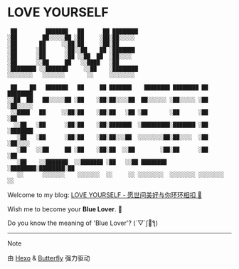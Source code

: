 # LOVE YOURSELF

```shell
 ██         ███████   ██      ██ ████████
░██        ██░░░░░██ ░██     ░██░██░░░░░ 
░██       ██     ░░██░██     ░██░██      
░██      ░██      ░██░░██    ██ ░███████ 
░██      ░██      ░██ ░░██  ██  ░██░░░░  
░██      ░░██     ██   ░░████   ░██      
░████████ ░░███████     ░░██    ░████████
░░░░░░░░   ░░░░░░░       ░░     ░░░░░░░░ 
```

```shell
 ██    ██   ███████   ██     ██ ███████    ████████ ████████ ██       ████████
░░██  ██   ██░░░░░██ ░██    ░██░██░░░░██  ██░░░░░░ ░██░░░░░ ░██      ░██░░░░░ 
 ░░████   ██     ░░██░██    ░██░██   ░██ ░██       ░██      ░██      ░██      
  ░░██   ░██      ░██░██    ░██░███████  ░█████████░███████ ░██      ░███████ 
   ░██   ░██      ░██░██    ░██░██░░░██  ░░░░░░░░██░██░░░░  ░██      ░██░░░░  
   ░██   ░░██     ██ ░██    ░██░██  ░░██        ░██░██      ░██      ░██      
   ░██    ░░███████  ░░███████ ░██   ░░██ ████████ ░████████░████████░██      
   ░░      ░░░░░░░    ░░░░░░░  ░░     ░░ ░░░░░░░░  ░░░░░░░░ ░░░░░░░░ ░░       

```

Welcome to my blog: [LOVE YOURSELF - 愿世间美好与你环环相扣 💙](https://blueboy2020.github.io/blog/)

Wish me to become your **Blue Lover**. 💙

Do you know the meaning of 'Blue Lover'? (´▽`ʃ💙ƪ)

------

> [!Note]
>
> 由 [Hexo](https://hexo.io/zh-cn/) & [Butterfly](https://github.com/jerryc127/hexo-theme-butterfly) 强力驱动